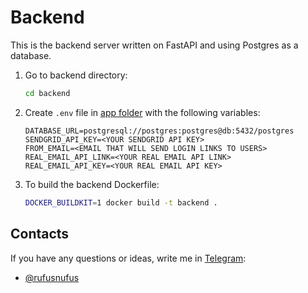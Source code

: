 # Backend

This is the backend server written on FastAPI and using Postgres as a database.

1. Go to backend directory: 
    ```bash
    cd backend
    ```

2. Create `.env` file in [app folder](https://github.com/rufusnufus/BTSParking/tree/main/backend/app) with the following variables:
    ```env
    DATABASE_URL=postgresql://postgres:postgres@db:5432/postgres
    SENDGRID_API_KEY=<YOUR SENDGRID API KEY>
    FROM_EMAIL=<EMAIL THAT WILL SEND LOGIN LINKS TO USERS>
    REAL_EMAIL_API_LINK=<YOUR REAL EMAIL API LINK>
    REAL_EMAIL_API_KEY=<YOUR REAL EMAIL API KEY>
    ```

3. To build the backend Dockerfile: 
    ```bash
    DOCKER_BUILDKIT=1 docker build -t backend .
    ```

## Contacts

If you have any questions or ideas, write me in [Telegram](https://telegram.org):
- [@rufusnufus](https://t.me/rufusnufus/)
